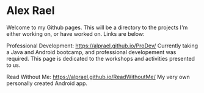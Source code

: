 # Alex Rael
Welcome to my Github pages. This will be a directory to the projects I'm either working on, or have worked on. Links are below:

Professional Development: https://alprael.github.io/ProDev/
Currently taking a Java and Android bootcamp, and professional developement was required. This page is dedicated to the
workshops and activities presented to us.

Read Without Me: https://alprael.github.io/ReadWithoutMe/
My very own personally created Android app.
